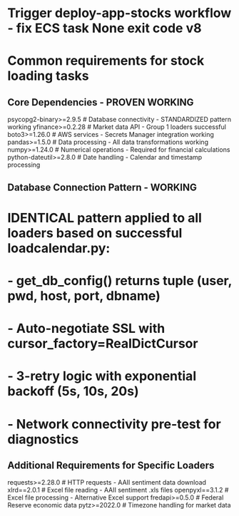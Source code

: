 # Trigger deploy-app-stocks workflow - fix ECS task None exit code v8
# Common requirements for stock loading tasks

## Core Dependencies - PROVEN WORKING
psycopg2-binary>=2.9.5  # Database connectivity - STANDARDIZED pattern working
yfinance>=0.2.28        # Market data API - Group 1 loaders successful
boto3>=1.26.0          # AWS services - Secrets Manager integration working
pandas>=1.5.0          # Data processing - All data transformations working
numpy>=1.24.0          # Numerical operations - Required for financial calculations
python-dateutil>=2.8.0 # Date handling - Calendar and timestamp processing

## Database Connection Pattern - WORKING
# IDENTICAL pattern applied to all loaders based on successful loadcalendar.py:
# - get_db_config() returns tuple (user, pwd, host, port, dbname)
# - Auto-negotiate SSL with cursor_factory=RealDictCursor
# - 3-retry logic with exponential backoff (5s, 10s, 20s)
# - Network connectivity pre-test for diagnostics

## Additional Requirements for Specific Loaders
requests>=2.28.0       # HTTP requests - AAII sentiment data download
xlrd==2.0.1           # Excel file reading - AAII sentiment .xls files
openpyxl==3.1.2       # Excel file processing - Alternative Excel support
fredapi>=0.5.0        # Federal Reserve economic data
pytz>=2022.0          # Timezone handling for market data